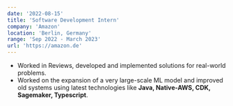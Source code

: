 ```yaml
---
date: '2022-08-15'
title: 'Software Development Intern'
company: 'Amazon'
location: 'Berlin, Germany'
range: 'Sep 2022 - March 2023'
url: 'https://amazon.de'
---
```


- Worked in Reviews, developed and implemented solutions for real-world problems.
- Worked on the expansion of a very large-scale ML model and improved old systems using latest technologies like **Java, Native-AWS, CDK, Sagemaker, Typescript**.

